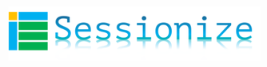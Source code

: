 <div align="center">
  <img src="https://github.com/eddiethedean/sessionize/blob/main/docs/logo_name.svg"><br>
</div>